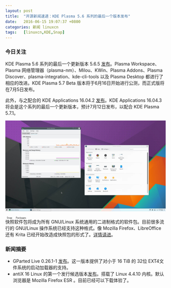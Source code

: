 ```yaml
---
layout: post
title:	"开源新闻速递：KDE Plasma 5.6 系列的最后一个版本发布"
date:	2016-06-15 19:07:37 +0800 
categories:	新闻 linuxcn 
tags:	[linuxcn,KDE,Snap]
---
```



### 今日关注


KDE Plasma 5.6 系列的最后一个更新版本 5.6.5 [发布](https://www.kde.org/announcements/plasma-5.6.4-5.6.5-changelog.php)。Plasma Workspace、Plasma 网络管理器（plasma-nm）、Milou、KWin、Plasma Addons、Plasma Discover、plasma-integration、kde-cli-tools 以及 Plasma Desktop 都进行了相应的改进。KDE Plasma 5.7 Beta 版本将于6月16日开始进行公测，而正式版将在7月5日发布。


此外，与之配合的 KDE Applications 16.04.2 [发布](https://www.kde.org/announcements/announce-applications-16.04.2.php)。KDE Applications 16.04.3 将会是这个系列的最后一个更新版本，预计7月12日发布，以配合 KDE Plasma 5.7.1。


![](/Asserts/Images/album/201606/15/190740udwpp4397ad33v4p.jpg)


<ruby> 快照软件包 <rp>  （ </rp> <rt>  Snap Packages </rt> <rp>  ） </rp></ruby>将成为所有 GNU/Linux 系统通用的二进制格式的软件包。目前很多流行的 GNU/Linux 操作系统已经支持这种格式。像 Mozilla Firefox、LibreOffice 还有 Krita 已经开始改造成快照包的形式了。[详情请进](/article-7464-1.html)。


### 新闻摘要


* GParted Live 0.26.1-1 [发布](http://gparted.sourceforge.net/news.php?item=201)。这一版本提供了对小于 16 TiB 的 32位 EXT4文件系统的启动加载器的支持。
* antiX 16 Linux 的第一个发行候选版本[发布](http://antix.mepis.org/index.php?title=Main_Page#News)。搭载了 Linux 4.4.10 内核。默认浏览器是 Mozilla Firefox ESR 。目前已经可以下载体验了。

